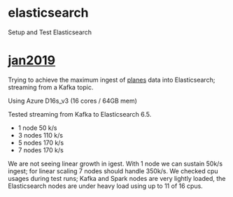 # elasticsearch
Setup and Test Elasticsearch


# [jan2019](./jan2019)

Trying to achieve the maximum ingest of [planes](./planes) data into Elasticsearch; streaming from a Kafka topic.

Using Azure D16s_v3 (16 cores / 64GB mem)

Tested streaming from Kafka to Elasticsearch 6.5.
- 1 node 50 k/s
- 3 nodes 110 k/s
- 5 nodes 170 k/s
- 7 nodes 170 k/s

We are not seeing linear growth in igest.  With 1 node we can sustain 50k/s ingest; for linear scaling 7 nodes should handle 350k/s.  We checked cpu usages during test runs; Kafka and Spark nodes are very lightly loaded, the Elasticsearch nodes are under heavy load using up to 11 of 16 cpus.


